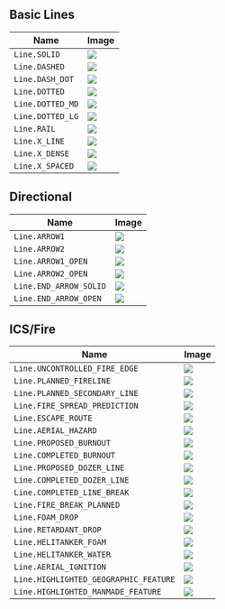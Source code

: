 ## Basic Lines

| Name             | Image                                                                                                                                                  |
| ---------------- | ------------------------------------------------------------------------------------------------------------------------------------------------------ |
| `Line.SOLID`     | ![](https://sartopo.com/resource/imagery/svgpath.png?pattern=solid)                                                                                    |
| `Line.DASHED`    | ![](https://sartopo.com/resource/imagery/svgpath.png?pattern=M0%20-3%20L0%203%2C%2C12%2CF)                                                             |
| `Line.DASH_DOT`  | ![](https://sartopo.com/resource/imagery/svgpath.png?pattern=M0%20-3%20L0%203%2C0%2C16%2CF%3BM0%20-1L0%200%2C8%2C16)                                   |
| `Line.DOTTED`    | ![](https://sartopo.com/resource/imagery/svgpath.png?pattern=M0%20-1%20L0%201%2C%2C8%2CF)                                                              |
| `Line.DOTTED_MD` | ![](https://sartopo.com/resource/imagery/svgpath.png?pattern=M4%204M-4%20-4M2%200A2%202%200%201%200%20-2%200%20A2%202%200%201%200%202%200%2C%2C15%2CF) |
| `Line.DOTTED_LG` | ![](https://sartopo.com/resource/imagery/svgpath.png?pattern=M5%205M-5%20-5M3%200A3%203%200%201%200%20-3%200%20A3%203%200%201%200%203%200%2C%2C15%2CF) |
| `Line.RAIL`      | ![](https://sartopo.com/resource/imagery/svgpath.png?pattern=M-4%200L4%200%2C%2C8%2CT)                                                                 |
| `Line.X_LINE`    | ![](https://sartopo.com/resource/imagery/svgpath.png?pattern=M-6%200M6%200M-5%20-5%20L5%205%20M5%20-5%20L-5%205%2C7%2C60%2CT)                          |
| `Line.X_DENSE`   | ![](https://sartopo.com/resource/imagery/svgpath.png?pattern=M-6%200M6%200M-5%20-5%20L5%205%20M5%20-5%20L-5%205%2C%2C10%2CF)                           |
| `Line.X_SPACED`  | ![](https://sartopo.com/resource/imagery/svgpath.png?pattern=M-6%200M6%200M-5%20-5%20L5%205%20M5%20-5%20L-5%205%2C%2C15%2CF)                           |

## Directional

| Name                   | Image                                                                                                                                  |
| ---------------------- | -------------------------------------------------------------------------------------------------------------------------------------- |
| `Line.ARROW1`          | ![](https://sartopo.com/resource/imagery/svgpath.png?pattern=M-5%205L0%20-5M5%205L0%20-5%2C40%2C80%2CT)                                |
| `Line.ARROW2`          | ![](https://sartopo.com/resource/imagery/svgpath.png?pattern=M-5%205L0%20-5M5%205L0%20-5%2C20%2C40%2CT)                                |
| `Line.ARROW1_OPEN`     | ![](https://sartopo.com/resource/imagery/svgpath.png?pattern=M-6%208L0%20-8M6%208L0%20-8M0%200L-6%208M0%200L6%208%2C40%2C80%2CT)       |
| `Line.ARROW2_OPEN`     | ![](https://sartopo.com/resource/imagery/svgpath.png?pattern=M-6%208L0%20-8M6%208L0%20-8M0%200L-6%208M0%200L6%208%2C20%2C40%2CT)       |
| `Line.END_ARROW_SOLID` | ![](https://sartopo.com/resource/imagery/svgpath.png?pattern=M-5%208%20L0%20-2%20L5%208%20Z%2C100%25%2C%2CT)                           |
| `Line.END_ARROW_OPEN`  | ![](https://sartopo.com/resource/imagery/svgpath.png?pattern=M-6%2014L0%20-2M6%2014L0%20-2M0%206L-6%2014M0%206L6%2014%2C100%25%2C%2CT) |

## ICS/Fire

| Name                                  | Image                                                                                                                                                                                                                                                                                                                                                                                                                                                                                                             |
| ------------------------------------- | ----------------------------------------------------------------------------------------------------------------------------------------------------------------------------------------------------------------------------------------------------------------------------------------------------------------------------------------------------------------------------------------------------------------------------------------------------------------------------------------------------------------- |
| `Line.UNCONTROLLED_FIRE_EDGE`         | ![](https://sartopo.com/resource/imagery/svgpath.png?pattern=M0%200L%206%200%2C%2C10%2CT)                                                                                                                                                                                                                                                                                                                                                                                                                         |
| `Line.PLANNED_FIRELINE`               | ![](https://sartopo.com/resource/imagery/svgpath.png?pattern=M0%20-3%20L0%203%2C%2C12%2CF)                                                                                                                                                                                                                                                                                                                                                                                                                        |
| `Line.PLANNED_SECONDARY_LINE`         | ![](https://sartopo.com/resource/imagery/svgpath.png?pattern=M4%204M-4%20-4M2%200A2%202%200%201%200%20-2%200%20A2%202%200%201%200%202%200%2C%2C10%2CF)                                                                                                                                                                                                                                                                                                                                                            |
| `Line.FIRE_SPREAD_PREDICTION`         | ![](https://sartopo.com/resource/imagery/svgpath.png?pattern=solid)                                                                                                                                                                                                                                                                                                                                                                                                                                               |
| `Line.ESCAPE_ROUTE`                   | ![](https://sartopo.com/resource/imagery/svgpath.png?pattern=M-4%20-4L-4%204L4%204L4%20-4Z%2C%2C25%2CT)                                                                                                                                                                                                                                                                                                                                                                                                           |
| `Line.AERIAL_HAZARD`                  | ![](https://sartopo.com/resource/imagery/svgpath.png?pattern=M-8%20-8M8%208M-7%200L7%200M-5%200L-4%202L-2%204L-1%204L0%206M5%200L4%202L2%204L1%204L0%206M-5%200L-4%20-2L-2%20-4L-1%20-4L0%20-6M5%200L4%20-2L2%20-4L1%20-4L0%20-6%2C%2C30%2CT)                                                                                                                                                                                                                                                                     |
| `Line.PROPOSED_BURNOUT`               | ![](https://sartopo.com/resource/imagery/svgpath.png?pattern=M-6%200L6%200%2C%2C10%2CF)                                                                                                                                                                                                                                                                                                                                                                                                                           |
| `Line.COMPLETED_BURNOUT`              | ![](https://sartopo.com/resource/imagery/svgpath.png?pattern=M12%20-7M0%205M9%200A3%203%200%201%200%206%200%20A3%203%200%200%200%209%200%2C2%2C20%2CT%3BM0%200L12%200%2C15%2C20)                                                                                                                                                                                                                                                                                                                                  |
| `Line.PROPOSED_DOZER_LINE`            | ![](https://sartopo.com/resource/imagery/svgpath.png?pattern=M4%204M-4%20-4M2%200A2%202%200%201%200%20-2%200%20A2%202%200%201%200%202%200%2C%2C15%2CF%3BM-6%200M6%200M-5%20-5%20L5%205%20M5%20-5%20L-5%205%2C7%2C45%2CF)                                                                                                                                                                                                                                                                                          |
| `Line.COMPLETED_DOZER_LINE`           | ![](https://sartopo.com/resource/imagery/svgpath.png?pattern=M-7%200M7%200M-6%200L-2%20-4M-6%200L-2%204M2%200L-2%20-4M2%200L-2%204M2%200L6%20-4M2%200L6%204%2C%2C8%2CF)                                                                                                                                                                                                                                                                                                                                           |
| `Line.COMPLETED_LINE_BREAK`           | ![](https://sartopo.com/resource/imagery/svgpath.png?pattern=M-5%203L5%200M-5%20-3L5%200%2C%2C6%2CF)                                                                                                                                                                                                                                                                                                                                                                                                              |
| `Line.FIRE_BREAK_PLANNED`             | ![](https://sartopo.com/resource/imagery/svgpath.png?pattern=M5%206L-5%203M5%200L-5%203M5%200L-5%20-2M-5%20-5L-5%20-2M5%20-6L-5%20-6%2C%2C14%2CF)                                                                                                                                                                                                                                                                                                                                                                 |
| `Line.FOAM_DROP`                      | ![](https://sartopo.com/resource/imagery/svgpath.png?pattern=M-8%20-6M8%206M-6%200L0%204L6%200L0%20-4Z%2C%2C10%2CF)                                                                                                                                                                                                                                                                                                                                                                                               |
| `Line.RETARDANT_DROP`                 | ![](https://sartopo.com/resource/imagery/svgpath.png?pattern=M6%206M-6%20-6M-5%200L0%205%20M5%200L0%205M-5%200L0%20-5M5%200L0%20-5%2C%2C12%2CF)                                                                                                                                                                                                                                                                                                                                                                   |
| `Line.HELITANKER_FOAM`                | ![](https://sartopo.com/resource/imagery/svgpath.png?pattern=M4%204M-4%20-4M2%200A2%202%200%201%200%20-2%200%20A2%202%200%201%200%202%200%2C%2C20%2CF%3BM-8%206L-4%201M4%206L-4%201M4%206L8%201%09M-8%20-1L-4%20-6M4%20-1L-4%20-6M4%20-1L8%20-6%2C10%2C40)                                                                                                                                                                                                                                                        |
| `Line.HELITANKER_WATER`               | ![](https://sartopo.com/resource/imagery/svgpath.png?pattern=M4%204M-4%20-4M2%200A2%202%200%201%200%20-2%200%20A2%202%200%201%200%202%200%2C%2C20%2CF%3BM0%205L7%207M-7%2013L7%207M-7%2013L0%2015%2C0%2C20)                                                                                                                                                                                                                                                                                                       |
| `Line.AERIAL_IGNITION`                | ![](https://sartopo.com/resource/imagery/svgpath.png?pattern=M-12%20-12%20M12%2012%20M2%206A2%202%200%201%200%20-2%206%20A2%202%200%201%200%202%206%09%20M10%206A2%202%200%201%200%206%206%20A2%202%200%200%200%2010%206%09M-10%206A2%202%200%201%200%20-6%206%20A2%202%200%200%200%20-10%206%09M6%200A2%202%200%201%200%202%200%20A2%202%200%200%200%206%200%20M-6%200A2%202%200%201%200%20-2%200%20A2%202%200%200%200%20-6%200%09M2%20-6A2%202%200%201%200%20-2%20-6%20A2%202%200%201%200%202%20-6%2C%2C25%2CF) |
| `Line.HIGHLIGHTED_GEOGRAPHIC_FEATURE` | ![](https://sartopo.com/resource/imagery/svgpath.png?pattern=M-6%205L-4%202M0%200L-4%202M0%200L4%202M6%205L4%202%20M-6%20-5L-4%20-2M0%200L-4%20-2M0%200L4%20-2M6%20-5L4%20-2%2C%2C16%2CF)                                                                                                                                                                                                                                                                                                                         |
| `Line.HIGHLIGHTED_MANMADE_FEATURE`    | ![](https://sartopo.com/resource/imagery/svgpath.png?pattern=M0%20-3%20L0%203%2C%2C12%2CF%3BM4%204M-4%20-4M2%200A2%202%200%201%200%20-2%200%20A2%202%200%201%200%202%200%2C5%2C36%2CF)                                                                                                                                                                                                                                                                                                                            |
